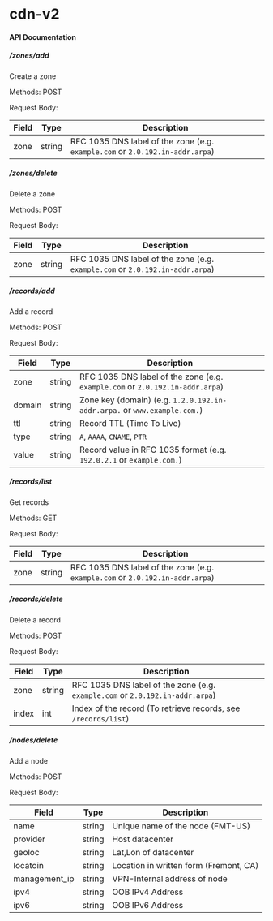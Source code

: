 # cdn-v2

#### API Documentation


##### /zones/add
Create a zone

Methods: POST

Request Body:

| Field | Type   | Description                                                  |
| ----- | ------ | ------------------------------------------------------------ |
| zone  | string | RFC 1035 DNS label of the zone (e.g. `example.com` or `2.0.192.in-addr.arpa`) |



##### /zones/delete

Delete a zone

Methods: POST

Request Body:

| Field | Type   | Description                                                  |
| ----- | ------ | ------------------------------------------------------------ |
| zone  | string | RFC 1035 DNS label of the zone (e.g. `example.com` or `2.0.192.in-addr.arpa`) |



##### /records/add

Add  a record

Methods: POST

Request Body:

| Field  | Type   | Description                                                  |
| ------ | ------ | ------------------------------------------------------------ |
| zone   | string | RFC 1035 DNS label of the zone (e.g. `example.com` or `2.0.192.in-addr.arpa`) |
| domain | string | Zone key (domain) (e.g. `1.2.0.192.in-addr.arpa.` or `www.example.com.`) |
| ttl    | string | Record TTL (Time To Live)                                    |
| type   | string | `A`, `AAAA`, `CNAME`, `PTR`                                  |
| value  | string | Record value in RFC 1035 format (e.g. `192.0.2.1` or `example.com.`) |



##### /records/list

Get records

Methods: GET

Request Body:

| Field | Type   | Description                                                  |
| ----- | ------ | ------------------------------------------------------------ |
| zone  | string | RFC 1035 DNS label of the zone (e.g. `example.com` or `2.0.192.in-addr.arpa`) |



##### /records/delete

Delete a record

Methods: POST

Request Body:

| Field | Type   | Description                                                  |
| ----- | ------ | ------------------------------------------------------------ |
| zone  | string | RFC 1035 DNS label of the zone (e.g. `example.com` or `2.0.192.in-addr.arpa`) |
| index | int    | Index of the record (To retrieve records, see `/records/list`) |



##### /nodes/delete

Add  a node

Methods: POST

Request Body:

| Field | Type   | Description                                                  |
| ----- | ------ | ------------------------------------------------------------ |
| name  | string | Unique name of the node (FMT-US) |
| provider | string    | Host datacenter |
| geoloc | string    | Lat,Lon of datacenter |
| locatoin | string    | Location in written form (Fremont, CA) |
| management_ip | string    | VPN-Internal address of node |
| ipv4 | string    | OOB IPv4 Address |
| ipv6 | string    | OOB IPv6 Address |
